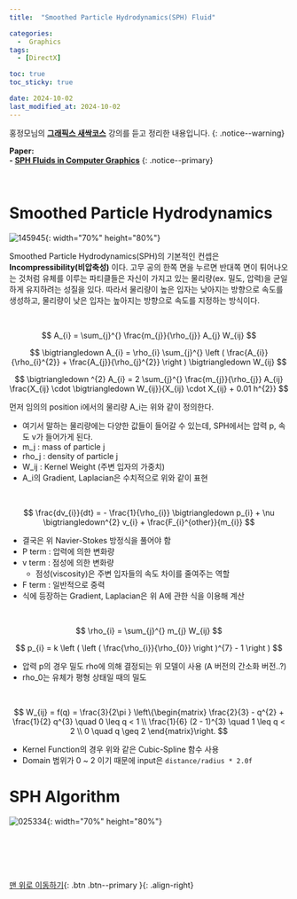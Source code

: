 ```yaml
---
title:  "Smoothed Particle Hydrodynamics(SPH) Fluid" 

categories:
  -  Graphics
tags:
  - [DirectX]

toc: true
toc_sticky: true

date: 2024-10-02
last_modified_at: 2024-10-02
---
```



홍정모님의 **[그래픽스 새싹코스](https://honglab.co.kr/)** 강의를 듣고 정리한 내용입니다.
{: .notice--warning}

**Paper: <br>- [SPH Fluids in Computer Graphics](https://cg.informatik.uni-freiburg.de/publications/2014_EG_SPH_STAR.pdf)**
{: .notice--primary}

<br>

# Smoothed Particle Hydrodynamics

![145945](https://github.com/user-attachments/assets/80f1d02f-75ed-4c24-ad18-3aa6863a879e){: width="70%" height="80%"}

Smoothed Particle Hydrodynamics(SPH)의 기본적인 컨셉은 **Incompressibility(비압축성)** 이다. 고무 공의 한쪽 면을 누르면 반대쪽 면이 튀어나오는 것처럼 유체를 이루는 파티클들은 자신이 가지고 있는 물리량(ex. 밀도, 압력)을 균일하게 유지하려는 성질을 있다. 따라서 물리량이 높은 입자는 낮아지는 방향으로 속도를 생성하고, 물리량이 낮은 입자는 높아지는 방향으로 속도를 지정하는 방식이다.

<br>

$$ A_{i} = \sum_{j}^{} \frac{m_{j}}{\rho_{j}} A_{j} W_{ij} $$

$$ \bigtriangledown A_{i} = \rho_{i} \sum_{j}^{} \left ( \frac{A_{i}}{\rho_{i}^{2}} + \frac{A_{j}}{\rho_{j}^{2}} \right ) \bigtriangledown W_{ij} $$

$$ \bigtriangledown ^{2} A_{i} = 2 \sum_{j}^{} \frac{m_{j}}{\rho_{j}} A_{ij} \frac{X_{ij} \cdot  \bigtriangledown W_{ij}}{X_{ij} \cdot X_{ij} + 0.01 h^{2}}  $$

먼저 임의의 position i에서의 물리량 A_i는 위와 같이 정의한다. 
- 여기서 말하는 물리량에는 다양한 값들이 들어갈 수 있는데, SPH에서는 압력 p, 속도 v가 들어가게 된다.
- m_j : mass of particle j
- rho_j : density of particle j
- W_ij : Kernel Weight (주변 입자의 가중치)
- A_i의 Gradient, Laplacian은 수치적으로 위와 같이 표현 

<br>

$$  \frac{dv_{i}}{dt} = - \frac{1}{\rho_{i}} \bigtriangledown p_{i} + \nu \bigtriangledown^{2} v_{i} + \frac{F_{i}^{other}}{m_{i}} $$

- 결국은 위 Navier-Stokes 방정식을 풀어야 함
- P term : 압력에 의한 변화량
- v term : 점성에 의한 변화량
  - 점성(viscosity)은 주변 입자들의 속도 차이를 줄여주는 역할
- F term : 일반적으로 중력
- 식에 등장하는 Gradient, Laplacian은 위 A에 관한 식을 이용해 계산

<br>

$$ \rho_{i} = \sum_{j}^{} m_{j} W_{ij} $$

$$ p_{i} = k \left ( \left ( \frac{\rho_{i}}{\rho_{0}} \right )^{7} - 1 \right ) $$

- 압력 p의 경우 밀도 rho에 의해 결정되는 위 모델이 사용 (A 버전의 간소화 버전..?)
- rho_0는 유체가 평형 상태일 때의 밀도

<br>

$$ 
W_{ij} = f(q) = \frac{3}{2\pi } \left\{\begin{matrix}
\frac{2}{3} - q^{2} + \frac{1}{2} q^{3} \quad 0 \leq q < 1
\\ \frac{1}{6} (2 - 1)^{3} \quad 1 \leq q < 2
\\ 0 \quad q \geq 2
\end{matrix}\right.
$$ 

- Kernel Function의 경우 위와 같은 Cubic-Spline 함수 사용
- Domain 범위가 0 ~ 2 이기 때문에 input은 `distance/radius * 2.0f`





# SPH Algorithm

![025334](https://github.com/user-attachments/assets/1de4921e-f262-4222-a6fa-aab493aaefd8){: width="70%" height="80%"}



<br>
<br>
















 


<br>
<br>


[맨 위로 이동하기](#){: .btn .btn--primary }{: .align-right}